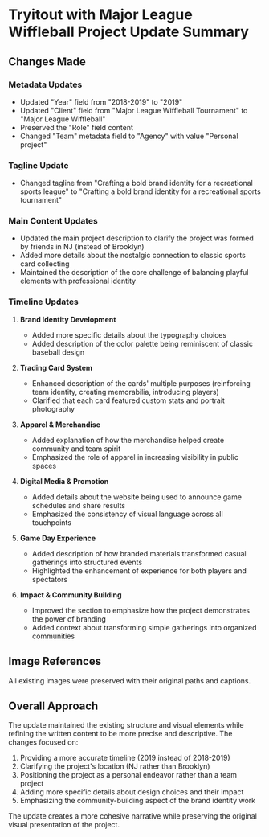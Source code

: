 # Tryitout with Major League Wiffleball Project Update Summary

## Changes Made

### Metadata Updates
- Updated "Year" field from "2018-2019" to "2019"
- Updated "Client" field from "Major League Wiffleball Tournament" to "Major League Wiffleball"
- Preserved the "Role" field content
- Changed "Team" metadata field to "Agency" with value "Personal project"

### Tagline Update
- Changed tagline from "Crafting a bold brand identity for a recreational sports league" to "Crafting a bold brand identity for a recreational sports tournament"

### Main Content Updates
- Updated the main project description to clarify the project was formed by friends in NJ (instead of Brooklyn)
- Added more details about the nostalgic connection to classic sports card collecting
- Maintained the description of the core challenge of balancing playful elements with professional identity

### Timeline Updates
1. **Brand Identity Development**
   - Added more specific details about the typography choices
   - Added description of the color palette being reminiscent of classic baseball design

2. **Trading Card System**
   - Enhanced description of the cards' multiple purposes (reinforcing team identity, creating memorabilia, introducing players)
   - Clarified that each card featured custom stats and portrait photography

3. **Apparel & Merchandise**
   - Added explanation of how the merchandise helped create community and team spirit
   - Emphasized the role of apparel in increasing visibility in public spaces

4. **Digital Media & Promotion**
   - Added details about the website being used to announce game schedules and share results
   - Emphasized the consistency of visual language across all touchpoints

5. **Game Day Experience**
   - Added description of how branded materials transformed casual gatherings into structured events
   - Highlighted the enhancement of experience for both players and spectators

6. **Impact & Community Building**
   - Improved the section to emphasize how the project demonstrates the power of branding
   - Added context about transforming simple gatherings into organized communities

## Image References
All existing images were preserved with their original paths and captions.

## Overall Approach
The update maintained the existing structure and visual elements while refining the written content to be more precise and descriptive. The changes focused on:

1. Providing a more accurate timeline (2019 instead of 2018-2019)
2. Clarifying the project's location (NJ rather than Brooklyn)
3. Positioning the project as a personal endeavor rather than a team project
4. Adding more specific details about design choices and their impact
5. Emphasizing the community-building aspect of the brand identity work

The update creates a more cohesive narrative while preserving the original visual presentation of the project.